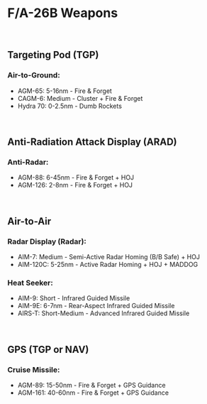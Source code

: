 # F/A-26B Weapons

<br>

## **Targeting Pod (TGP)**

### **Air-to-Ground:**

-   AGM-65: 5-16nm - Fire & Forget
-   CAGM-6: Medium - Cluster + Fire & Forget
-   Hydra 70: 0-2.5nm - Dumb Rockets

<br>

## **Anti-Radiation Attack Display (ARAD)**

### **Anti-Radar:**

-   AGM-88: 6-45nm - Fire & Forget + HOJ
-   AGM-126: 2-8nm - Fire & Forget + HOJ

<br>

## **Air-to-Air**

### **Radar Display (Radar):**

-   AIM-7: Medium - Semi-Active Radar Homing (B/B Safe) + HOJ
-   AIM-120C: 5-25nm - Active Radar Homing + HOJ + MADDOG

### **Heat Seeker:**

-   AIM-9: Short - Infrared Guided Missile
-   AIM-9E: 6-7nm - Rear-Aspect Infrared Guided Missile
-   AIRS-T: Short-Medium - Advanced Infrared Guided Missile

<br>

## **GPS (TGP or NAV)**

### **Cruise Missile:**

-   AGM-89: 15-50nm - Fire & Forget + GPS Guidance
-   AGM-161: 40-60nm - Fire & Forget + GPS Guidance

<br>
